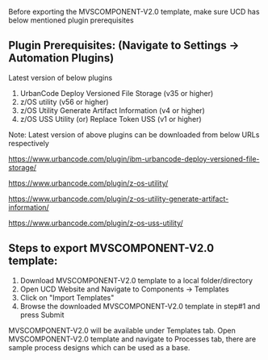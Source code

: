 Before exporting the MVSCOMPONENT-V2.0 template, make sure UCD has below mentioned plugin prerequisites 

Plugin Prerequisites:   (Navigate to Settings -> Automation Plugins)
------------------------
Latest version of below plugins 
1) UrbanCode Deploy Versioned File Storage (v35 or higher)
2) z/OS utility (v56 or higher)
3) z/OS Utility Generate Artifact Information (v4 or higher)
4) z/OS USS Utility (or) Replace Token USS (v1 or higher)

Note: Latest version of above plugins can be downloaded from below URLs respectively

https://www.urbancode.com/plugin/ibm-urbancode-deploy-versioned-file-storage/

https://www.urbancode.com/plugin/z-os-utility/

https://www.urbancode.com/plugin/z-os-utility-generate-artifact-information/

https://www.urbancode.com/plugin/z-os-uss-utility/



Steps to export MVSCOMPONENT-V2.0 template:
------------------------------------------
 1) Download MVSCOMPONENT-V2.0 template to a local folder/directory
 2) Open UCD Website and Navigate to Components -> Templates
 3) Click on "Import Templates"
 4) Browse the downloaded MVSCOMPONENT-V2.0 template in step#1 and press Submit

MVSCOMPONENT-V2.0 will be available under Templates tab. Open MVSCOMPONENT-V2.0 template and 
navigate to Processes tab, there are sample process designs which can be used as a base.
